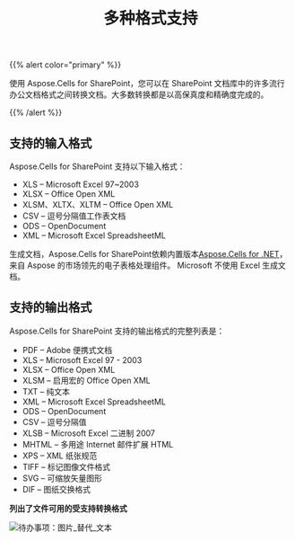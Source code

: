 ﻿---
title: 多种格式支持
type: docs
weight: 10
url: /zh/sharepoint/multiple-format-support/
---
{{% alert color="primary" %}}

使用 Aspose.Cells for SharePoint，您可以在 SharePoint 文档库中的许多流行办公文档格式之间转换文档。大多数转换都是以高保真度和精确度完成的。

{{% /alert %}}

## **支持的输入格式**

Aspose.Cells for SharePoint 支持以下输入格式：

- XLS – Microsoft Excel 97~2003
- XLSX – Office Open XML
- XLSM、XLTX、XLTM – Office Open XML
- CSV – 逗号分隔值工作表文档
- ODS – OpenDocument
- XML – Microsoft Excel SpreadsheetML

生成文档，Aspose.Cells for SharePoint依赖内置版本[Aspose.Cells for .NET](https://products.aspose.com/cells/net/)，来自 Aspose 的市场领先的电子表格处理组件。 Microsoft 不使用 Excel 生成文档。

## **支持的输出格式**

Aspose.Cells for SharePoint 支持的输出格式的完整列表是：

- PDF – Adobe 便携式文档
- XLS – Microsoft Excel 97 - 2003
- XLSX – Office Open XML
- XLSM – 启用宏的 Office Open XML
- TXT – 纯文本
- XML – Microsoft Excel SpreadsheetML
- ODS – OpenDocument
- CSV – 逗号分隔值
- XLSB – Microsoft Excel 二进制 2007
- MHTML – 多用途 Internet 邮件扩展 HTML
- XPS – XML 纸张规范
- TIFF – 标记图像文件格式
- SVG – 可缩放矢量图形
- DIF – 图纸交换格式

**列出了文件可用的受支持转换格式** 

![待办事项：图片_替代_文本](multiple-format-support_1.png)
